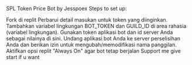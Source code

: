 SPL Token Price Bot
by Jesspoex
Steps to set up:

Fork di replit
Perbarui detail masukan untuk token yang diinginkan.
Tambahkan variabel lingkungan BOT_TOKEN dan GUILD_ID di area rahasia (variabel lingkungan). Gunakan token aplikasi bot dan id server Anda sebagai nilainya di sini.
Undang aplikasi bot Anda ke server perselisihan Anda dan berikan izin untuk mengubah/memodifikasi nama panggilan.
Aktifkan opsi replit "Always On" agar bot tetap berjalan
Support me give start if u want
